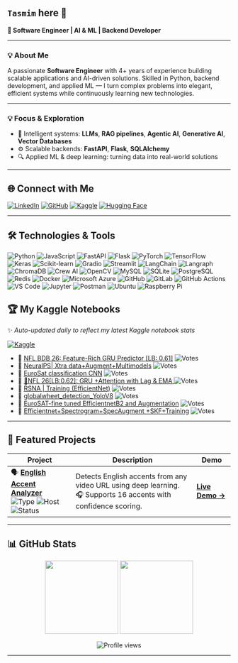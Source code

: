 ## `Tasmim` here 👋  
**🚀 Software Engineer | AI & ML | Backend Developer**

---

### 💡 About Me  
A passionate **Software Engineer** with 4+ years of experience building scalable applications and AI-driven solutions. Skilled in Python, backend development, and applied ML — I turn complex problems into elegant, efficient systems while continuously learning new technologies.

---

### 💡 Focus & Exploration
- 🧠 Intelligent systems: **LLMs**, **RAG pipelines**, **Agentic AI**, **Generative AI**, **Vector Databases**  
- ⚙️ Scalable backends: **FastAPI**, **Flask**, **SQLAlchemy**  
- 🔍 Applied ML & deep learning: turning data into real-world solutions

---

## 🌐 Connect with Me
[![LinkedIn](https://img.shields.io/badge/LinkedIn-Profile-blue?style=plastic&logo=linkedin&logoColor=white)](https://www.linkedin.com/in/sayed-mohammed-tasmimul-huda/)
[![GitHub](https://img.shields.io/badge/GitHub-Profile-181717?style=plastic&logo=github&logoColor=white)](https://github.com/tasmimul-huda)
[![Kaggle](https://img.shields.io/badge/Kaggle-Profile-20BEFF?style=plastic&logo=kaggle&logoColor=white)](https://www.kaggle.com/tasmim)
[![Hugging Face](https://img.shields.io/badge/Hugging%20Face-Profile-FF6C37?style=plastic&logo=huggingface&logoColor=white)](https://huggingface.co/tasmimulhuda)

---

## 🛠 Technologies & Tools

![Python](https://img.shields.io/badge/Python-3776AB?style=plastic&logo=python&logoColor=white)
![JavaScript](https://img.shields.io/badge/JavaScript-F7DF1E?style=plastic&logo=javascript&logoColor=black)
![FastAPI](https://img.shields.io/badge/FastAPI-009688?style=plastic&logo=fastapi&logoColor=white)
![Flask](https://img.shields.io/badge/Flask-000000?style=plastic&logo=flask&logoColor=white)
![PyTorch](https://img.shields.io/badge/PyTorch-EE4C2C?style=plastic&logo=pytorch&logoColor=white)
![TensorFlow](https://img.shields.io/badge/TensorFlow-FF6F00?style=plastic&logo=tensorflow&logoColor=white)
![Keras](https://img.shields.io/badge/Keras-D00000?style=plastic&logo=keras&logoColor=white)
![Scikit-learn](https://img.shields.io/badge/Scikit--learn-F7931E?style=plastic&logo=scikit-learn&logoColor=white)
![Gradio](https://img.shields.io/badge/Gradio-F97316?style=plastic&logo=gradio&logoColor=white)
![Streamlit](https://img.shields.io/badge/Streamlit-FF4B4B?style=plastic&logo=streamlit&logoColor=white)
![LangChain](https://img.shields.io/badge/LangChain-000000?style=plastic&logo=LangChain&logoColor=white)
![Langraph](https://img.shields.io/badge/Langraph-1C3C3C?style=plastic&logo=langgraph&logoColor=white) 
![ChromaDB](https://img.shields.io/badge/ChromaDB-FF5733?style=plastic&logoColor=white)
![Crew AI](https://img.shields.io/badge/CrewAI-FF5A50?style=plastic&logo=crewai&logoColor=white)
![OpenCV](https://img.shields.io/badge/OpenCV-5C3EE8?style=plastic&logo=opencv&logoColor=white)
![MySQL](https://img.shields.io/badge/MySQL-4479A1?style=plastic&logo=mysql&logoColor=white)
![SQLite](https://img.shields.io/badge/SQLite-003B57?style=plastic&logo=sqlite&logoColor=white)
![PostgreSQL](https://img.shields.io/badge/PostgreSQL-336791?style=plastic&logo=postgresql&logoColor=white)
![Redis](https://img.shields.io/badge/Redis-DC382D?style=plastic&logo=redis&logoColor=white)
![Docker](https://img.shields.io/badge/Docker-2496ED?style=plastic&logo=docker&logoColor=white)
![Microsoft Azure](https://img.shields.io/badge/Microsoft%20Azure-0089D6?style=plastic&logo=microsoft-azure&logoColor=white)
![GitHub](https://img.shields.io/badge/GitHub-181717?style=plastic&logo=github&logoColor=white)
![GitLab](https://img.shields.io/badge/GitLab-FCA121?style=plastic&logo=gitlab&logoColor=white)
![GitHub Actions](https://img.shields.io/badge/GitHub%20Actions-2088FF?style=plastic&logo=githubactions&logoColor=white)
![VS Code](https://img.shields.io/badge/VS%20Code-0089D6?style=plastic&logo=vscode&logoColor=white)
![Jupyter](https://img.shields.io/badge/Jupyter-F37626?style=plastic&logo=jupyter&logoColor=white)
![Postman](https://img.shields.io/badge/Postman-FF6C37?style=plastic&logo=postman&logoColor=white)
![Ubuntu](https://img.shields.io/badge/Ubuntu-E95420?style=plastic&logo=ubuntu&logoColor=white)
![Raspberry Pi](https://img.shields.io/badge/RaspberryPi-A22846?style=plastic&logo=raspberry-pi&logoColor=white)

<!--
<details>
<summary>🧰 Click to view my full Tech Stack</summary>
  
### 💻 Languages
![Python](https://img.shields.io/badge/Python-3776AB?style=plastic&logo=python&logoColor=white)
![JavaScript](https://img.shields.io/badge/JavaScript-F7DF1E?style=plastic&logo=javascript&logoColor=black)

### ⚡ Frameworks & Libraries
![FastAPI](https://img.shields.io/badge/FastAPI-009688?style=plastic&logo=fastapi&logoColor=white)
![Flask](https://img.shields.io/badge/Flask-000000?style=plastic&logo=flask&logoColor=white)
![PyTorch](https://img.shields.io/badge/PyTorch-EE4C2C?style=plastic&logo=pytorch&logoColor=white)
![TensorFlow](https://img.shields.io/badge/TensorFlow-FF6F00?style=plastic&logo=tensorflow&logoColor=white)
![Scikit-learn](https://img.shields.io/badge/Scikit--learn-F7931E?style=plastic&logo=scikit-learn&logoColor=white)
![LangChain](https://img.shields.io/badge/LangChain-000000?style=plastic&logo=LangChain&logoColor=white)
![Langraph](https://img.shields.io/badge/Langraph-4B4B4B?style=plastic&logo=github&logoColor=white)
![Crew AI](https://img.shields.io/badge/CrewAI-4B4B4B?style=plastic&logo=github&logoColor=white)
![OpenCV](https://img.shields.io/badge/OpenCV-5C3EE8?style=plastic&logo=opencv&logoColor=white)


### 🗄 Databases
![MySQL](https://img.shields.io/badge/MySQL-4479A1?style=plastic&logo=mysql&logoColor=white)
![PostgreSQL](https://img.shields.io/badge/PostgreSQL-336791?style=plastic&logo=postgresql&logoColor=white)
![Redis](https://img.shields.io/badge/Redis-DC382D?style=plastic&logo=redis&logoColor=white)

### ☁️ Cloud & DevOps
![Docker](https://img.shields.io/badge/Docker-2496ED?style=plastic&logo=docker&logoColor=white)
![Microsoft Azure](https://img.shields.io/badge/Azure-0089D6?style=plastic&logo=microsoft-azure&logoColor=white)
![GitHub](https://img.shields.io/badge/GitHub-181717?style=plastic&logo=github&logoColor=white)
![GitLab](https://img.shields.io/badge/GitLab-FCA121?style=plastic&logo=gitlab&logoColor=white)

### 🔧 Tools & Platforms
![VS Code](https://img.shields.io/badge/VSCode-007ACC?style=plastic&logo=visual-studio-code&logoColor=white)
![Postman](https://img.shields.io/badge/Postman-FF6C37?style=plastic&logo=postman&logoColor=white)
![Ubuntu](https://img.shields.io/badge/Ubuntu-E95420?style=plastic&logo=ubuntu&logoColor=white)
![Raspberry Pi](https://img.shields.io/badge/RaspberryPi-A22846?style=plastic&logo=raspberry-pi&logoColor=white)
</details>
-->

## 🏆 My Kaggle Notebooks  
✨ *Auto-updated daily to reflect my latest Kaggle notebook stats*  
<!-- KAGGLE_SECTION_START -->
[![Kaggle](https://img.shields.io/badge/Kaggle-tasmim-20BEFF?style=flat&logo=kaggle&logoColor=white)](https://www.kaggle.com/tasmim)

- 📘 [ NFL BDB 26: Feature-Rich GRU Predictor [LB: 0.61]](https://www.kaggle.com/tasmim/nfl-bdb-26-feature-rich-gru-predictor-lb-0-61) ![Votes](https://img.shields.io/badge/Votes-112-blue?style=flat&logo=kaggle&logoColor=white)
- 📘 [NeuralPS| Xtra data+Augment+Multimodels](https://www.kaggle.com/tasmim/neuralps-xtra-data-augment-multimodels) ![Votes](https://img.shields.io/badge/Votes-93-blue?style=flat&logo=kaggle&logoColor=white)
- 📘 [EuroSat classification CNN](https://www.kaggle.com/tasmim/eurosat-classification-cnn) ![Votes](https://img.shields.io/badge/Votes-55-blue?style=flat&logo=kaggle&logoColor=white)
- 📘 [🏈NFL 26[LB:0.62]: GRU +Attention with Lag & EMA ](https://www.kaggle.com/tasmim/nfl-26-lb-0-62-gru-attention-with-lag-ema) ![Votes](https://img.shields.io/badge/Votes-55-blue?style=flat&logo=kaggle&logoColor=white)
- 📘 [RSNA | Training (EfficientNet)](https://www.kaggle.com/tasmim/rsna-training-efficientnet) ![Votes](https://img.shields.io/badge/Votes-46-blue?style=flat&logo=kaggle&logoColor=white)
- 📘 [globalwheet_detection_YoloV8](https://www.kaggle.com/tasmim/globalwheet-detection-yolov8) ![Votes](https://img.shields.io/badge/Votes-14-blue?style=flat&logo=kaggle&logoColor=white)
- 📘 [EuroSAT-fine tuned EfficientnetB2 and Augmentation](https://www.kaggle.com/tasmim/eurosat-fine-tuned-efficientnetb2-and-augmentation) ![Votes](https://img.shields.io/badge/Votes-14-blue?style=flat&logo=kaggle&logoColor=white)
- 📘 [Efficientnet+Spectrogram+SpecAugment +SKF+Training](https://www.kaggle.com/tasmim/efficientnet-spectrogram-specaugment-skf-training) ![Votes](https://img.shields.io/badge/Votes-12-blue?style=flat&logo=kaggle&logoColor=white)
<!-- KAGGLE_SECTION_END -->


---

<!--
## 🚀 Featured Projects

- [Project 1](link) - Short description
- [Project 2](link) - Short description
-->

## 🚀 Featured Projects

| Project | Description | Demo |
|----------|--------------|------|
| 🗣️ [**English Accent Analyzer**](https://github.com/tasmimul-huda/english-accent-detection-from-video-url)<br>![Type](https://img.shields.io/badge/Type-ML_App-blue) ![Host](https://img.shields.io/badge/Live_on-HuggingFace-yellow?logo=huggingface) ![Status](https://img.shields.io/badge/Status-Active-success) | Detects English accents from any video URL using deep learning.<br>🎧 Supports 16 accents with confidence scoring. | [**Live Demo →**](https://tasmimulhuda-english-accent-detection-from-video-url.hf.space/) |
<!--
| 📄 [**Document RAG Assistant**](https://github.com/tasmimul-huda/document-rag-assistant)<br>![Type](https://img.shields.io/badge/Type-RAG_App-green) ![Host](https://img.shields.io/badge/Backend-Flask-orange) ![Status](https://img.shields.io/badge/Status-Stable-success) | A Retrieval-Augmented Generation app for querying uploaded documents with contextual understanding. | [**Live Demo →**](https://huggingface.co/spaces/tasmimulhuda/document-rag-assistant) |
| 💸 [**Anti-Money Laundering Detector**](https://github.com/tasmimul-huda/aml-detection-ml)<br>![Type](https://img.shields.io/badge/Type-ML_Model-red) ![Host](https://img.shields.io/badge/Domain-FinTech-purple) ![Status](https://img.shields.io/badge/Status-Research-blue) | Machine learning models for detecting suspicious transactions and automating AML flagging. | — |
  -->


---
## 📊 GitHub Stats  
<p align="center">
  <img src="https://github-readme-stats.vercel.app/api?username=tasmimul-huda&show_icons=true&theme=tokyonight" height="165"/>
  <img src="https://github-readme-stats.vercel.app/api/top-langs/?username=tasmimul-huda&layout=compact&theme=tokyonight" height="165"/>
</p>

<p align="center">
  <img src="https://komarev.com/ghpvc/?username=tasmimul-huda&color=blue" alt="Profile views"/>
</p>

---
